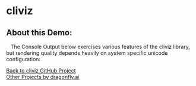 # cliviz
## About this Demo:
&nbsp;&nbsp;&nbsp;The Console Output below exercises various features of the cliviz library, but rendering quality depends heavily on system specific unicode configuration:<br />

<div id="console"></div>

<script type="application/javascript" src="js/main.js"></script>

<a href="https://github.com/dragonfly-ai/cliviz">Back to cliviz GitHub Project</a><br />
<a href="https://github.com/dragonfly-ai/">Other Projects by dragonfly.ai</a><br />

